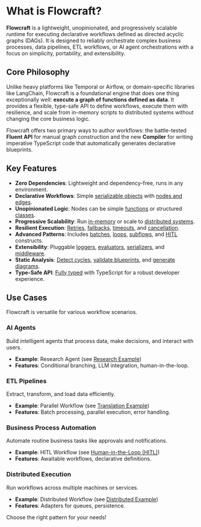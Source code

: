 # What is Flowcraft?

**Flowcraft** is a lightweight, unopinionated, and progressively scalable runtime for executing declarative workflows defined as directed acyclic graphs (DAGs). It is designed to reliably orchestrate complex business processes, data pipelines, ETL workflows, or AI agent orchestrations with a focus on simplicity, portability, and extensibility.

## Core Philosophy

Unlike heavy platforms like Temporal or Airflow, or domain-specific libraries like LangChain, Flowcraft is a foundational engine that does one thing exceptionally well: **execute a graph of functions defined as data**. It provides a flexible, type-safe API to define workflows, execute them with resilience, and scale from in-memory scripts to distributed systems without changing the core business logic.

Flowcraft offers two primary ways to author workflows: the battle-tested **Fluent API** for manual graph construction and the new **Compiler** for writing imperative TypeScript code that automatically generates declarative blueprints.

## Key Features

-   **Zero Dependencies**: Lightweight and dependency-free, runs in any environment.
-   **Declarative Workflows**: Simple [serializable objects](/guide/core-concepts#workflow-blueprint) with [nodes and edges](/guide/core-concepts#nodes-edges).
-   **Unopinionated Logic**: Nodes can be simple [functions](/guide/core-concepts#function-based-nodes) or structured [classes](/guide/core-concepts#class-based-nodes).
-   **Progressive Scalability**: Run [in-memory](/guide/fluent) or scale to [distributed systems](/guide/distributed-execution).
-   **Resilient Execution**: [Retries](/guide/error-handling#retries), [fallbacks](/guide/error-handling#fallbacks), [timeouts](/guide/core-concepts#config), and [cancellation](/guide/core-concepts#cancellation).
-   **Advanced Patterns**: Includes [batches](/guide/batches), [loops](/guide/loops), [subflows](/guide/subflows), and [HITL](/guide/hitl) constructs.
-   **Extensibility**: Pluggable [loggers](/guide/loggers), [evaluators](/guide/evaluators), [serializers](/guide/serializers), and [middleware](/guide/middleware).
-   **Static Analysis**: [Detect cycles](/guide/static-analysis#detecting-cycles), [validate blueprints](/guide/static-analysis#linting-a-blueprint), and [generate diagrams](/guide/visualizing-workflows#generatemermaid).
-   **Type-Safe API**: [Fully typed](/guide/core-concepts#context) with TypeScript for a robust developer experience.

## Use Cases

Flowcraft is versatile for various workflow scenarios.

### AI Agents

Build intelligent agents that process data, make decisions, and interact with users.

- **Example**: Research Agent (see [Research Example](https://github.com/gorango/flowcraft/tree/master/examples/ai-workflows/research-assistant))
- **Features**: Conditional branching, LLM integration, human-in-the-loop.

### ETL Pipelines

Extract, transform, and load data efficiently.

- **Example**: Parallel Workflow (see [Translation Example](https://github.com/gorango/flowcraft/tree/master/examples/ai-workflows/translation-service))
- **Features**: Batch processing, parallel execution, error handling.

### Business Process Automation

Automate routine business tasks like approvals and notifications.

- **Example**: HITL Workflow (see [Human-in-the-Loop (HITL)](/guide/hitl))
- **Features**: Awaitable workflows, declarative definitions.

### Distributed Execution

Run workflows across multiple machines or services.

- **Example**: Distributed Workflow (see [Distributed Example](https://github.com/gorango/flowcraft/tree/master/examples/adapters/distributed-execution))
- **Features**: Adapters for queues, persistence.

Choose the right pattern for your needs!
